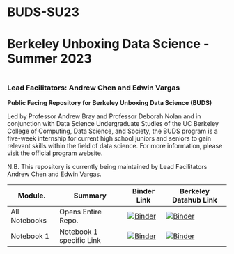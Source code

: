 # BUDS-SU23
# Berkeley Unboxing Data Science - Summer 2023
# 
## 
### Lead Facilitators: Andrew Chen and Edwin Vargas

**Public Facing Repository for Berkeley Unboxing Data Science (BUDS)**

Led by Professor Andrew Bray and Professor Deborah Nolan and in conjunction with Data Science Undergraduate Studies of the UC Berkeley College of Computing, Data Science, and Society, the BUDS program is a five-week internship for current high school juniors and seniors to gain relevant skills within the field of data science. For more information, please visit the official program website.

N.B. This repository is currently being maintained by Lead Facilitators Andrew Chen and Edwin Vargas.

| Module.       | Summary                                       | Binder Link          |Berkeley Datahub Link           |
|---------------|-----------------------------------------------|----------------------|--------------------------------|
| All Notebooks   | Opens Entire Repo.    | [![Binder](https://mybinder.org/badge.svg)]() | [![Binder](https://img.shields.io/badge/Launch-HighSchool%20Datahub-blue.svg)]([[http://highschool.datahub.berkeley.edu/user-redirect/interact?account=ds-modules&repo=BUDS-SU23&branch=main](https://highschool.datahub.berkeley.edu/hub/user-redirect/git-pull?repo=https%3A%2F%2Fgithub.com%2Fds-modules%2FBUDS-SU23&urlpath=tree%2FBUDS-SU23%2F&branch=main)]) |
| Notebook 1   | Notebook 1 specific Link               |  [![Binder](https://mybinder.org/badge.svg)]()  | [![Binder](https://img.shields.io/badge/Launch-UCB%20Datahub-blue.svg)]()|

